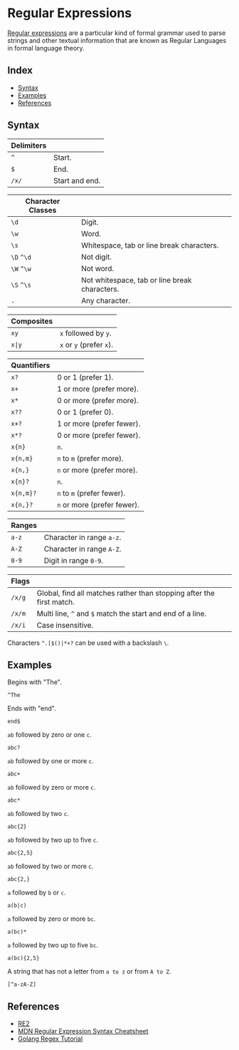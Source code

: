 # Regular Expressions

[Regular expressions](https://en.wikipedia.org/wiki/Regular_expression) are a particular kind of formal grammar used to parse strings and other textual information that are known as Regular Languages in formal language theory.

## Index

* [Syntax](#syntax)
* [Examples](#examples)
* [References](#references)

## Syntax

| Delimiters | |
| - | - |
| `^` | Start. |
| `$` | End. |
| `/x/` | Start and end. |

| Character Classes | |
| - | - |
| `\d` | Digit. |
| `\w` | Word. |
| `\s` | Whitespace, tab or line break characters. |
| `\D` `^\d` | Not digit. |
| `\W` `^\w` | Not word. |
| `\S` `^\s` | Not whitespace, tab or line break characters. |
| `.` | Any character. |

| Composites | |
| - | - |
| `xy` | `x` followed by `y`. |
| `x\|y` | `x` or `y` (prefer `x`). |

| Quantifiers | |
| - | - |
| `x?` | 0 or 1 (prefer 1). |
| `x+` | 1 or more (prefer more). |
| `x*` | 0 or more (prefer more). |
| `x??` | 0 or 1 (prefer 0). |
| `x+?` | 1 or more (prefer fewer). |
| `x*?` | 0 or more (prefer fewer). |
| `x{n}` | `n`. |
| `x{n,m}` | `n` to `m` (prefer more). |
| `x{n,}` | `n` or more (prefer more). |
| `x{n}?` | `n`. |
| `x{n,m}?` | `n` to `m` (prefer fewer). |
| `x{n,}?` | `n` or more (prefer fewer). |

| Ranges | |
| - | - |
| `a-z` | Character in range `a-z`. |
| `A-Z` | Character in range `A-Z`. |
| `0-9` | Digit in range `0-9`. |

| Flags | |
| - | - |
| `/x/g` | Global, find all matches rather than stopping after the first match. |
| `/x/m` | Multi line, `^` and `$` match the start and end of a line. |
| `/x/i` | Case insensitive. |

Characters `^.[$()|*+?` can be used with a backslash `\`.

## Examples

Begins with "The".
```
^The
```

Ends with "end".
```
end$
```

`ab` followed by zero or one `c`.
```
abc?
```

`ab` followed by one or more `c`.
```
abc+
```

`ab` followed by zero or more `c`.
```
abc*
```

`ab` followed by two `c`.
```
abc{2}
```

`ab` followed by two up to five `c`.
```
abc{2,5}
```

`ab` followed by two or more `c`.
```
abc{2,}
```

`a` followed by `b` or `c`.
```
a(b|c)
```

`a` followed by zero or more `bc`.
```
a(bc)*
```

`a` followed by two up to five `bc`.
```
a(bc){2,5}
```

A string that has not a letter from `a to z` or from `A to Z`.
```
[^a-zA-Z]
```

## References

* [RE2](https://github.com/google/re2/wiki/Syntax)
* [MDN Regular Expression Syntax Cheatsheet](https://developer.mozilla.org/en-US/docs/Web/JavaScript/Guide/Regular_Expressions/Cheatsheet)
* [Golang Regex Tutorial](https://github.com/StefanSchroeder/Golang-Regex-Tutorial)
